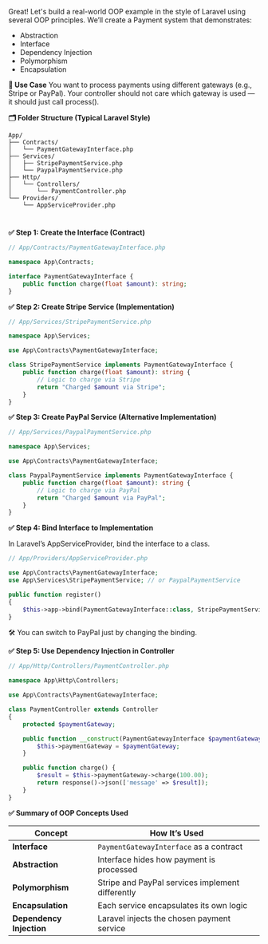 Great! Let's build a real-world OOP example in the style of Laravel using several OOP principles. We’ll create a Payment system that demonstrates:

- Abstraction
- Interface
- Dependency Injection
- Polymorphism
- Encapsulation

**🧩 Use Case**
You want to process payments using different gateways (e.g., Stripe or PayPal). Your controller should not care which gateway is used — it should just call process().

**🗂️ Folder Structure (Typical Laravel Style)**

```
App/
├── Contracts/
│   └── PaymentGatewayInterface.php
├── Services/
│   ├── StripePaymentService.php
│   └── PaypalPaymentService.php
├── Http/
│   └── Controllers/
│       └── PaymentController.php
└── Providers/
    └── AppServiceProvider.php

```
#

**✅ Step 1: Create the Interface (Contract)**
```php
// App/Contracts/PaymentGatewayInterface.php

namespace App\Contracts;

interface PaymentGatewayInterface {
    public function charge(float $amount): string;
}

```
**✅ Step 2: Create Stripe Service (Implementation)**

```php
// App/Services/StripePaymentService.php

namespace App\Services;

use App\Contracts\PaymentGatewayInterface;

class StripePaymentService implements PaymentGatewayInterface {
    public function charge(float $amount): string {
        // Logic to charge via Stripe
        return "Charged $amount via Stripe";
    }
}

```
**✅ Step 3: Create PayPal Service (Alternative Implementation)**

```php
// App/Services/PaypalPaymentService.php

namespace App\Services;

use App\Contracts\PaymentGatewayInterface;

class PaypalPaymentService implements PaymentGatewayInterface {
    public function charge(float $amount): string {
        // Logic to charge via PayPal
        return "Charged $amount via PayPal";
    }
}

```

**✅ Step 4: Bind Interface to Implementation**

In Laravel’s AppServiceProvider, bind the interface to a class.

```php
// App/Providers/AppServiceProvider.php

use App\Contracts\PaymentGatewayInterface;
use App\Services\StripePaymentService; // or PaypalPaymentService

public function register()
{
    $this->app->bind(PaymentGatewayInterface::class, StripePaymentService::class);
}

```
🛠 You can switch to PayPal just by changing the binding.

**✅ Step 5: Use Dependency Injection in Controller**

```php
// App/Http/Controllers/PaymentController.php

namespace App\Http\Controllers;

use App\Contracts\PaymentGatewayInterface;

class PaymentController extends Controller
{
    protected $paymentGateway;

    public function __construct(PaymentGatewayInterface $paymentGateway) {
        $this->paymentGateway = $paymentGateway;
    }

    public function charge() {
        $result = $this->paymentGateway->charge(100.00);
        return response()->json(['message' => $result]);
    }
}

```

**✅ Summary of OOP Concepts Used**

| Concept                  | How It’s Used                                    |
| ------------------------ | ------------------------------------------------ |
| **Interface**            | `PaymentGatewayInterface` as a contract          |
| **Abstraction**          | Interface hides how payment is processed         |
| **Polymorphism**         | Stripe and PayPal services implement differently |
| **Encapsulation**        | Each service encapsulates its own logic          |
| **Dependency Injection** | Laravel injects the chosen payment service       |




